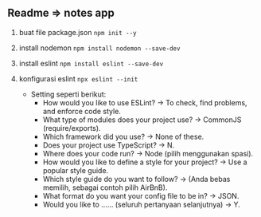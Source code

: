 ## Readme => notes app

1. buat file package.json
   `npm init --y`
   
2. install nodemon
   `npm install nodemon --save-dev`
   
3. install eslint
   `npm install eslint --save-dev`
   
4. konfigurasi eslint
   `npx eslint --init`
   + Setting seperti berikut:
     - How would you like to use ESLint? -> To check, find problems, and enforce code style.
     - What type of modules does your project use? -> CommonJS (require/exports).
     - Which framework did you use? -> None of these.
     - Does your project use TypeScript? -> N.
     - Where does your code run? -> Node (pilih menggunakan spasi).
     - How would you like to define a style for your project? -> Use a popular style guide.
     - Which style guide do you want to follow? -> (Anda bebas memilih, sebagai contoh pilih AirBnB).
     - What format do you want your config file to be in? -> JSON.
     - Would you like to …… (seluruh pertanyaan selanjutnya) -> Y.

